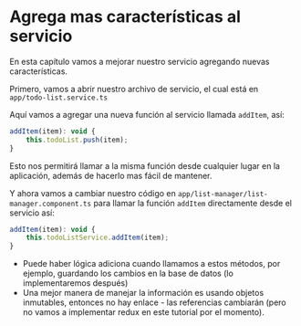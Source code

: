 # Agrega mas características al servicio

En esta capítulo vamos a mejorar nuestro servicio agregando nuevas características.

Primero, vamos a abrir nuestro archivo de servicio, el cual está en `app/todo-list.service.ts`

Aquí vamos a agregar una nueva función al servicio llamada `addItem`, así:

```javascript
addItem(item): void { 
    this.todoList.push(item); 
} 
```

Esto nos permitirá llamar a la misma función desde cualquier lugar en la aplicación, además de hacerlo mas fácil de mantener.

Y ahora vamos a cambiar nuestro código en `app/list-manager/list-manager.component.ts` para llamar la función `addItem` directamente desde el servicio así:

```javascript
addItem(item): void { 
    this.todoListService.addItem(item); 
} 
```

- Puede haber lógica adiciona cuando llamamos a estos métodos, por ejemplo, guardando los cambios en la base de datos (lo implementaremos después)
- Una mejor manera de manejar la información es usando objetos inmutables, entonces no hay enlace - las referencias cambiarán (pero no vamos a implementar redux en este tutorial por el momento).
